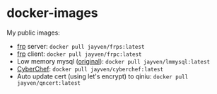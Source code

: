 # docker-images

My public images:

- [frp](https://github.com/fatedier/frp) server: `docker pull jayven/frps:latest`
- [frp](https://github.com/fatedier/frp) client: `docker pull jayven/frpc:latest`
- Low memory mysql ([original](https://github.com/alexanderkoller/low-memory-mysql)): `docker pull jayven/lmmysql:latest`
- [CyberChef](https://github.com/gchq/CyberChef): `docker pull jayven/cyberchef:latest`
- Auto update cert (using let's encrypt) to qiniu: `docker pull jayven/qncert:latest`
